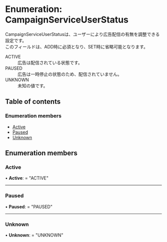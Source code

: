 # Enumeration: CampaignServiceUserStatus


<div lang=\"ja\">CampaignServiceUserStatusは、ユーザーにより広告配信の有無を調整できる設定です。<br> このフィールドは、ADD時に必須となり、SET時に省略可能となります。</div>  <dl class=term>   <dt class=\"term__item\">ACTIVE</dt>   <dd class=\"term__desc\"><span lang=\"ja\">広告は配信されている状態です。</span></dd>   <dt class=\"term__item\">PAUSED</dt>   <dd class=\"term__desc\"><span lang=\"ja\">広告は一時停止の状態のため、配信されていません。</span></dd>   <dt class=\"term__item\">UNKNOWN</dt>   <dd class=\"term__desc\"><span lang=\"ja\">未知の値です。</span></dd> </dl>

## Table of contents

### Enumeration members

- [Active](campaignserviceuserstatus.md#active)
- [Paused](campaignserviceuserstatus.md#paused)
- [Unknown](campaignserviceuserstatus.md#unknown)

## Enumeration members

### Active

• **Active**: = "ACTIVE"

___

### Paused

• **Paused**: = "PAUSED"

___

### Unknown

• **Unknown**: = "UNKNOWN"
